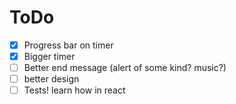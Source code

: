 # ToDo
- [x] Progress bar on timer 
- [x] Bigger timer
- [ ] Better end message (alert of some kind? music?)
- [ ] better design
- [ ] Tests! learn how in react